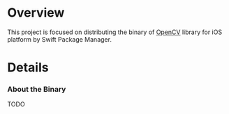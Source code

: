 # Overview

This project is focused on distributing the binary of [OpenCV](https://opencv.org/) library for iOS platform by Swift Package Manager.

# Details

### About the Binary

TODO
